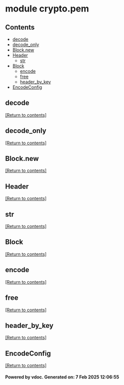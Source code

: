 # module crypto.pem


## Contents
- [decode](#decode)
- [decode_only](#decode_only)
- [Block.new](#Block.new)
- [Header](#Header)
  - [str](#str)
- [Block](#Block)
  - [encode](#encode)
  - [free](#free)
  - [header_by_key](#header_by_key)
- [EncodeConfig](#EncodeConfig)

## decode
[[Return to contents]](#Contents)

## decode_only
[[Return to contents]](#Contents)

## Block.new
[[Return to contents]](#Contents)

## Header
[[Return to contents]](#Contents)

## str
[[Return to contents]](#Contents)

## Block
[[Return to contents]](#Contents)

## encode
[[Return to contents]](#Contents)

## free
[[Return to contents]](#Contents)

## header_by_key
[[Return to contents]](#Contents)

## EncodeConfig
[[Return to contents]](#Contents)

#### Powered by vdoc. Generated on: 7 Feb 2025 12:06:55
